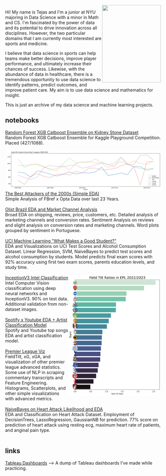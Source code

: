 <img align = 'right' src="tejphoto.png" height = 250 width = 190>

Hi! My name is Tejas and I'm a junior at NYU majoring in Data Science with a minor in Math and CS. I'm fascinated by the power of data and its potential to drive innovation across all disciplines. However, the two particular domains that I am currently most interested are sports and medicine.

I believe that data science in sports can help teams make better decisions, improve player performance, and ultimately increase their chances of success. 
Likewise, with the abundance of data in healthcare, there is a tremendous opportunity to use data science to identify patterns, predict outcomes, and improve patient care. My aim is to use data science and mathematics for insight. 

This is just an archive of my data science and machine learning projects. 


## notebooks
[Random Forest XGB Catboost Ensemble on Kidney Stone Dataset](https://github.com/s1imreaper/vault/blob/main/random-forest-xgb-catboost-ensemble-t40.ipynb)<br> Random Forest XGB Catboost Ensemble for Kaggle Playground Competition. Placed (427/1088). <br><br>
<img align = 'right' src="swag1.png" height = 130 width = 500>
[The Best Attackers of the 2000s (Simple EDA)](https://github.com/s1imreaper/vault/blob/main/the-best-attackers-of-the-2000s%20(1).ipynb)<br>
Simple Analysis of FBref x Opta Data over last 23 Years. <br><br>
[Olist Brazil EDA and Market Channel Analysis](https://github.com/s1imreaper/datasci/blob/019930029e0016651032afbd8cdbefb7d28005ce/eda-and-rough-sentiment-analysis.ipynb) <br> 
Broad EDA on shipping, reviews, price, customers, etc. Detailed analysis of marketing channels and conversion rates. Sentiment Analysis on reviews and slight analysis on conversion rates and marketing channels. Word plots grouped by sentiment in Portuguese. <br><br>
[UCI Machine Learning "What Makes a Good Student?"](https://github.com/s1imreaper/datasci/blob/777d4177366e874329acf19a55adeb957ade3661/what-makes-a-good-student-eda.ipynb) <br> 
EDA and Visualizations on UCI Test Scores and Alcohol Consumption Dataset. 
Linear Regression, SVM, NaiveBayes to predict test scores and alcohol consumption by students. Model predicts final exam scores with 92% accuracy using first two exam scores, parents education levels, and study time. <br> <br>
<img align = 'right' src="fieldtilt.png" height = 391 width = 300>
[InceptionV3 Intel Classification](https://github.com/s1imreaper/datasci/blob/c7a8b4877c8df4d172f138475404dd3c221c54c8/inceptionv3-88-classification.ipynb)<br> 
Intel Computer Vision classification using deep neural networks and InceptionV3. 90% on test data. Additional validation from non-dataset images. <br><br>
[Spotify x Youtube EDA + Artist Classification Model](https://github.com/s1imreaper/datasci/blob/b48786d8e94dc1d183cd074eb5a63549f305f55c/spotify-yt-top-songs-eda-artist-classification.ipynb)<br>
Spotify and Youtube top songs EDA and artist classification model. <br><br>
[Premier League Viz](https://github.com/s1imreaper/datasci/blob/b48786d8e94dc1d183cd074eb5a63549f305f55c/premier-league-visualizations%20(1).ipynb)<br>
FieldTilt, xG, xGA, and visualization of other premier league advanced statistics. Some use of NLP in scraping commentary transcripts and Feature Engineering. Histograms, Scatterplots, and other simple visualizations with advanced metrics. <br> <br>
[NaiveBayes on Heart Attack Likelihood and EDA](https://github.com/s1imreaper/datasci/blob/b48786d8e94dc1d183cd074eb5a63549f305f55c/simple-eda-on-heartattack-dataset.ipynb)<br>
EDA and Classification on Heart Attack Dataset. 
Employment of DecisionTrees, LassoRegression, GaussianNB for prediction. 77% score on prediction of heart attack using resting ecg, maximum heart rate of patients, and anginal pain type. <br> <br>

## links
<a href = 'tab.html'>Tableau Dashboards</a> --> A dump of Tableau dashboards I've made while practicing. 
